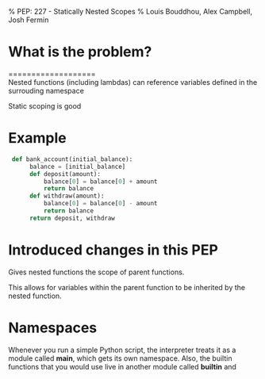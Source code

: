 % PEP: 227 - Statically Nested Scopes
% Louis Bouddhou, Alex Campbell, Josh Fermin

# What is the problem?
===================  
Nested functions (including lambdas) can reference variables defined in the surrouding namespace

Static scoping is good  

# Example

```python
 def bank_account(initial_balance):
      balance = [initial_balance]
      def deposit(amount):
          balance[0] = balance[0] + amount
          return balance
      def withdraw(amount):
          balance[0] = balance[0] - amount
          return balance
      return deposit, withdraw
``` 

# Introduced changes in this PEP

Gives nested functions the scope of parent functions.

This allows for variables within the parent function to be inherited by the nested function.



# Namespaces

Whenever you run a simple Python script, the interpreter treats it as a module called __main__, which gets its own namespace. Also, the builtin functions that you would use live in another module called __builtin__ and 


